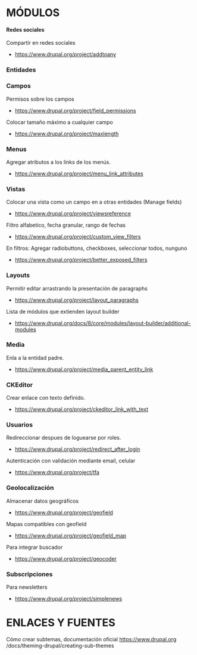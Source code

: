 MÓDULOS
========

#### Redes sociales
Compartir en redes sociales
- https://www.drupal.org/project/addtoany

### Entidades

### Campos
Permisos sobre los campos
- https://www.drupal.org/project/field_permissions

Colocar tamaño máximo a cualquier campo
- https://www.drupal.org/project/maxlength

### Menus
Agregar atributos a los links de los menús.
- https://www.drupal.org/project/menu_link_attributes

### Vistas
Colocar una vista como un campo en a otras entidades (Manage fields)
- https://www.drupal.org/project/viewsreference

Filtro alfabetico, fecha granular, rango de fechas
- https://www.drupal.org/project/custom_view_filters

En filtros: Agregar radiobuttons, checkboxes, seleccionar todos, nunguno
- https://www.drupal.org/project/better_exposed_filters

### Layouts
Permitir editar arrastrando la presentación de paragraphs
- https://www.drupal.org/project/layout_paragraphs

Lista de módulos que extienden layout builder
- https://www.drupal.org/docs/8/core/modules/layout-builder/additional-modules

### Media
Enla a la entidad padre.
- https://www.drupal.org/project/media_parent_entity_link

### CKEditor
Crear enlace con texto definido.
- https://www.drupal.org/project/ckeditor_link_with_text

### Usuarios
Redireccionar despues de loguearse por roles.
- https://www.drupal.org/project/redirect_after_login

Autenticación con validación mediante email, celular
- https://www.drupal.org/project/tfa

### Geolocalización
Almacenar datos geográficos
- https://www.drupal.org/project/geofield

Mapas compatibles con geofield
- https://www.drupal.org/project/geofield_map

Para integrar buscador
- https://www.drupal.org/project/geocoder

### Subscripciones
Para newsletters
- https://www.drupal.org/project/simplenews

ENLACES Y FUENTES
=================
Cómo crear subtemas, documentación oficial
https://www.drupal.org
/docs/theming-drupal/creating-sub-themes